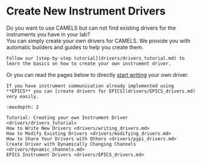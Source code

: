 # Create New Instrument Drivers

Do you want to use CAMELS but can not find existing drivers for the instruments you have in your lab?\
You can simply create your own drivers for CAMELS. We provide you with automatic builders and guides to help you create them.

```{tip}
Follow our [step-by-step tutorial](drivers/drivers_tutorial.md) to learn the basics on how to create your own instrument driver.  
```

Or you can read the pages below to directly [start writing](drivers/writing_drivers.md) your own driver.

```{tip}
If you have instrument communication already implemented using **EPICS** you can [create drivers for EPICS](drivers/EPICS_drivers.md) very easily. 
```

```{toctree}
:maxdepth: 2

Tutorial: Creating your own Instrument Driver <drivers/drivers_tutorial>
How to Write New Drivers <drivers/writing_drivers.md>
How to Modify Existing Drivers <drivers/modifying_drivers.md>
How to Share Your Drivers with Others <drivers/pypi_drivers.md>
Create Driver with Dynamically Changing Channels <drivers/dynamic_channels.md>
EPICS Instrument Drivers <drivers/EPICS_drivers.md>
```
